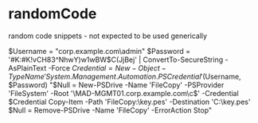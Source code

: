 # randomCode
random code snippets - not expected to be used generically


$Username = "corp.example.com\admin"
$Password = '#K:#K!vCH83^NhwY)w1wBW$C(JjBej' | ConvertTo-SecureString -AsPlainText -Force
$Credential = New-Object -TypeName 'System.Management.Automation.PSCredential' ($Username, $Password)
"$Null = New-PSDrive -Name 'FileCopy' -PSProvider 'FileSystem' -Root '\\MAD-MGMT01.corp.example.com\c$' -Credential $Credential
Copy-Item -Path 'FileCopy:\key.pes' -Destination 'C:\key.pes'
$Null = Remove-PSDrive -Name 'FileCopy' -ErrorAction Stop"
